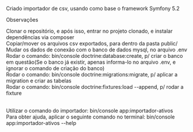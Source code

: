 Criado importador de csv, usando como base o framework Symfony 5.2

Observações<br>

Clonar o repositório, e após isso, entrar no projeto clonado, e instalar dependências via composer<br>
Copiar/mover  os arquivos csv exportados, para dentro da pasta public/<br>
Mudar os dados de conexão com o banco de dados mysql, no arquivo .env<br>
Rodar o comando: bin/console doctrine:database:create, p/ criar o banco em questão(Se o banco já existir, apenas informa-lo no arquivo .env, e ignorar o comando de criação do banco)<br>
Rodar o comando: bin/console doctrine:migrations:migrate, p/ aplicar a migration e criar as tabelas<br>
Rodar o comando: bin/console doctrine:fixtures:load --append, p/ rodar a fixture<br><br>

Utilizar o comando do importador: bin/console app:importador-ativos <nome-do-arquivo><br>
Para obter ajuda, aplicar o seguinte comando no terminal: bin/console app:importador-ativos --help<br>

